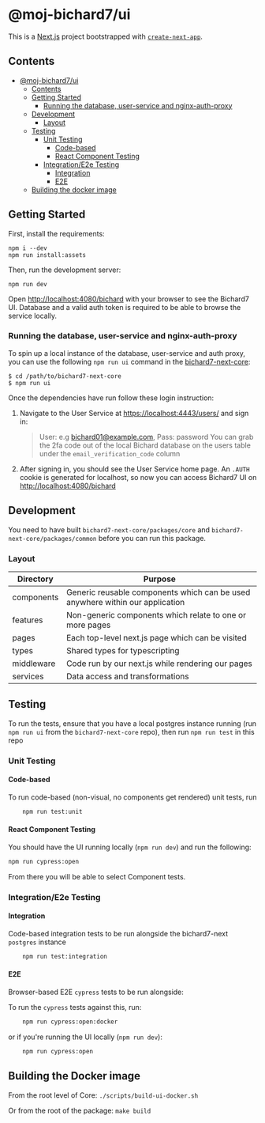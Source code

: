 # @moj-bichard7/ui

This is a [Next.js](https://nextjs.org/) project bootstrapped with [`create-next-app`](https://github.com/vercel/next.js/tree/canary/packages/create-next-app).

## Contents

- [@moj-bichard7/ui](#moj-bichard7ui)
  - [Contents](#contents)
  - [Getting Started](#getting-started)
    - [Running the database, user-service and nginx-auth-proxy](#running-the-database-user-service-and-nginx-auth-proxy)
  - [Development](#development)
    - [Layout](#layout)
  - [Testing](#testing)
    - [Unit Testing](#unit-testing)
      - [Code-based](#code-based)
      - [React Component Testing](#react-component-testing)
    - [Integration/E2e Testing](#integratione2e-testing)
      - [Integration](#integration)
      - [E2E](#e2e)
  - [Building the docker image](#building-the-docker-image)

## Getting Started

First, install the requirements:

```shell
npm i --dev
npm run install:assets
```

Then, run the development server:

```shell
npm run dev
```

Open [http://localhost:4080/bichard](http://localhost:4080/bichard) with your browser to see the Bichard7 UI. Database and a valid auth token is required to be able to browse the service locally.

### Running the database, user-service and nginx-auth-proxy

To spin up a local instance of the database, user-service and auth proxy, you can use the following `npm run ui` command in the [bichard7-next-core](https://github.com/ministryofjustice/bichard7-next-core):

```shell
$ cd /path/to/bichard7-next-core
$ npm run ui
```

Once the dependencies have run follow these login instruction:

1. Navigate to the User Service at [https://localhost:4443/users/](https://localhost:4443/users/) and sign in:
   > User: e.g bichard01@example.com, Pass: password
   > You can grab the 2fa code out of the local Bichard database on the users table under the `email_verification_code` column
1. After signing in, you should see the User Service home page. An `.AUTH` cookie is generated for localhost, so now you can access Bichard7 UI on [http://localhost:4080/bichard](http://localhost:4080/bichard)

## Development

You need to have built `bichard7-next-core/packages/core` and `bichard7-next-core/packages/common` before you can run
this package.

### Layout

| Directory  | Purpose                                                                       |
| ---------- | ----------------------------------------------------------------------------- |
| components | Generic reusable components which can be used anywhere within our application |
| features   | Non-generic components which relate to one or more pages                      |
| pages      | Each top-level next.js page which can be visited                              |
| types      | Shared types for typescripting                                                |
| middleware | Code run by our next.js while rendering our pages                             |
| services   | Data access and transformations                                               |

## Testing

To run the tests, ensure that you have a local postgres instance running (run `npm run ui` from the `bichard7-next-core` repo),
then run `npm run test` in this repo

### Unit Testing

#### Code-based

To run code-based (non-visual, no components get rendered) unit tests, run

```bash
    npm run test:unit
```

#### React Component Testing

You should have the UI running locally (`npm run dev`) and run the following:

```bash
npm run cypress:open
```

From there you will be able to select Component tests.

### Integration/E2e Testing

#### Integration

Code-based integration tests to be run alongside the bichard7-next `postgres` instance

```bash
    npm run test:integration
```

#### E2E

Browser-based E2E `cypress` tests to be run alongside:

To run the `cypress` tests against this, run:

```bash
    npm run cypress:open:docker
```

or if you're running the UI locally (`npm run dev`):

```bash
    npm run cypress:open
```

## Building the Docker image

From the root level of Core: `./scripts/build-ui-docker.sh`

Or from the root of the package: `make build`
